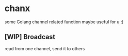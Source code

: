 # chanx

some Golang channel related function maybe useful for u :)

## [WIP] Broadcast
read from one channel, send it to others
